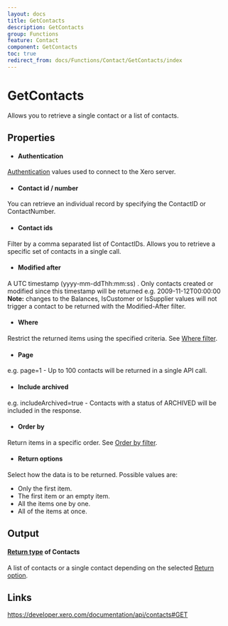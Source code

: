 ```yaml
---
layout: docs
title: GetContacts
description: GetContacts
group: Functions
feature: Contact
component: GetContacts
toc: true
redirect_from: docs/Functions/Contact/GetContacts/index
---
```

GetContacts
============

Allows you to retrieve a single contact or a list of contacts.

Properties
----------

- #### Authentication
[Authentication](../../../Common/Authentication/Index.md) values used to connect to the Xero server.
- #### Contact id / number
You can retrieve an individual record by specifying the ContactID or ContactNumber.
- #### Contact ids
Filter by a comma separated list of ContactIDs. Allows you to retrieve a specific set of contacts in a single call.
- #### Modified after
A UTC timestamp (yyyy-mm-ddThh:mm:ss) . Only contacts created or modified since this timestamp will be returned e.g. 2009-11-12T00:00:00 **Note:** changes to the Balances, IsCustomer or IsSupplier values will not trigger a contact to be returned with the Modified-After filter.
- #### Where
Restrict the returned items using the specified criteria. See [Where filter](../../../Common/Filters/Where/Index.md).
- #### Page
e.g. page=1 - Up to 100 contacts will be returned in a single API call.
- #### Include archived
e.g. includeArchived=true - Contacts with a status of ARCHIVED will be included in the response.
- #### Order by
Return items in a specific order. See [Order by filter](../../../Common/Filters/OrderBy/Index.md).
- #### Return options
Select how the data is to be returned. Possible values are:
  * Only the first item.
  * The first item or an empty item. 
  * All the items one by one.
  * All of the items at once.


Output
-----
#### [Return type](#return-options) of Contacts
A list of contacts or a single contact depending on the selected [Return option](#return-options).

Links
-----

https://developer.xero.com/documentation/api/contacts#GET
